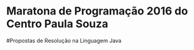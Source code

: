 Maratona de Programação 2016 do Centro Paula Souza
==================================================
#Propostas de Resolução na Linguagem Java

